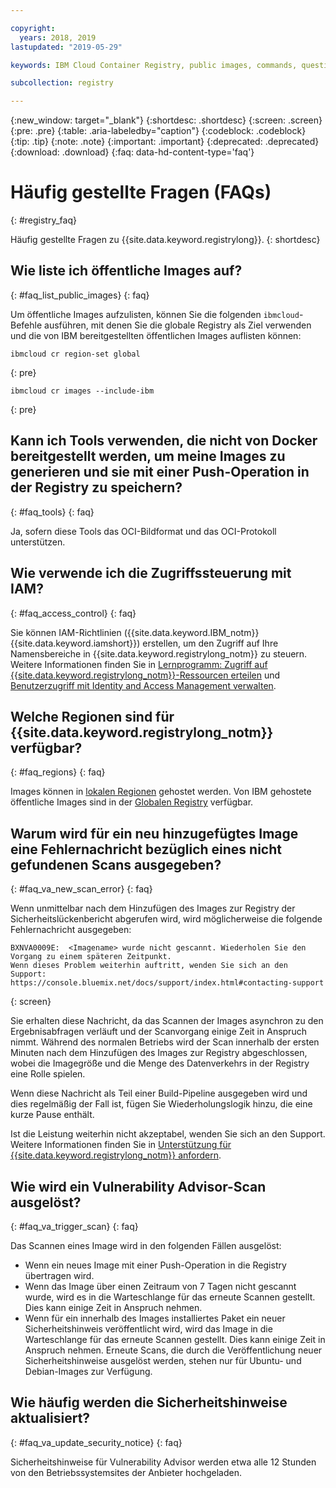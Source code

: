 ```yaml
---

copyright:
  years: 2018, 2019
lastupdated: "2019-05-29"

keywords: IBM Cloud Container Registry, public images, commands, questions, registry, faq, Vulnerability Advisor,

subcollection: registry

---
```


{:new_window: target="_blank"}
{:shortdesc: .shortdesc}
{:screen: .screen}
{:pre: .pre}
{:table: .aria-labeledby="caption"}
{:codeblock: .codeblock}
{:tip: .tip}
{:note: .note}
{:important: .important}
{:deprecated: .deprecated}
{:download: .download}
{:faq: data-hd-content-type='faq'}

# Häufig gestellte Fragen (FAQs)
{: #registry_faq}

Häufig gestellte Fragen zu {{site.data.keyword.registrylong}}.
{: shortdesc}

## Wie liste ich öffentliche Images auf?
{: #faq_list_public_images}
{: faq}

Um öffentliche Images aufzulisten, können Sie die folgenden `ibmcloud`-Befehle ausführen, mit denen Sie die globale Registry als Ziel verwenden und die von IBM bereitgestellten öffentlichen Images auflisten können:

```
ibmcloud cr region-set global
```
{: pre}

```
ibmcloud cr images --include-ibm
```
{: pre}

## Kann ich Tools verwenden, die nicht von Docker bereitgestellt werden, um meine Images zu generieren und sie mit einer Push-Operation in der Registry zu speichern?
{: #faq_tools}
{: faq}

Ja, sofern diese Tools das OCI-Bildformat und das OCI-Protokoll unterstützen.

## Wie verwende ich die Zugriffssteuerung mit IAM?
{: #faq_access_control}
{: faq}

Sie können IAM-Richtlinien ({{site.data.keyword.IBM_notm}} {{site.data.keyword.iamshort}}) erstellen, um den Zugriff auf Ihre Namensbereiche in {{site.data.keyword.registrylong_notm}} zu steuern. Weitere Informationen finden Sie in [Lernprogramm: Zugriff auf {{site.data.keyword.registrylong_notm}}-Ressourcen erteilen](/docs/services/Registry?topic=registry-iam_access) und [Benutzerzugriff mit Identity and Access Management verwalten](/docs/services/Registry?topic=registry-iam).

## Welche Regionen sind für {{site.data.keyword.registrylong_notm}} verfügbar?
{: #faq_regions}
{: faq}

Images können in [lokalen Regionen](/docs/services/Registry?topic=registry-registry_overview#registry_regions_local) gehostet werden. Von IBM gehostete öffentliche Images sind in der [Globalen Registry](/docs/services/Registry?topic=registry-registry_overview#registry_regions_global) verfügbar. 

## Warum wird für ein neu hinzugefügtes Image eine Fehlernachricht bezüglich eines nicht gefundenen Scans ausgegeben?
{: #faq_va_new_scan_error}
{: faq}

Wenn unmittelbar nach dem Hinzufügen des Images zur Registry der Sicherheitslückenbericht abgerufen wird, wird möglicherweise die folgende Fehlernachricht ausgegeben: 

```
BXNVA0009E:  <Imagename> wurde nicht gescannt. Wiederholen Sie den Vorgang zu einem späteren Zeitpunkt.
Wenn dieses Problem weiterhin auftritt, wenden Sie sich an den Support:
https://console.bluemix.net/docs/support/index.html#contacting-support
```
{: screen}

Sie erhalten diese Nachricht, da das Scannen der Images asynchron zu den Ergebnisabfragen verläuft und der Scanvorgang einige Zeit in Anspruch nimmt. Während des normalen Betriebs wird der Scan innerhalb der ersten Minuten nach dem Hinzufügen des Images zur Registry abgeschlossen, wobei die Imagegröße und die Menge des Datenverkehrs in der Registry eine Rolle spielen. 

Wenn diese Nachricht als Teil einer Build-Pipeline ausgegeben wird und dies regelmäßig der Fall ist, fügen Sie Wiederholungslogik hinzu, die eine kurze Pause enthält. 

Ist die Leistung weiterhin nicht akzeptabel, wenden Sie sich an den Support. Weitere Informationen finden Sie in [Unterstützung für {{site.data.keyword.registrylong_notm}} anfordern](/docs/services/Registry?topic=registry-ts_index#gettinghelp). 

## Wie wird ein Vulnerability Advisor-Scan ausgelöst?
{: #faq_va_trigger_scan}
{: faq}

Das Scannen eines Image wird in den folgenden Fällen ausgelöst: 

- Wenn ein neues Image mit einer Push-Operation in die Registry übertragen wird. 
- Wenn das Image über einen Zeitraum von 7 Tagen nicht gescannt wurde, wird es in die Warteschlange für das erneute Scannen gestellt. Dies kann einige Zeit in Anspruch nehmen. 
- Wenn für ein innerhalb des Images installiertes Paket ein neuer Sicherheitshinweis veröffentlicht wird, wird das Image in die Warteschlange für das erneute Scannen gestellt. Dies kann einige Zeit in Anspruch nehmen. Erneute Scans, die durch die Veröffentlichung neuer Sicherheitshinweise ausgelöst werden, stehen nur für Ubuntu- und Debian-Images zur Verfügung. 

## Wie häufig werden die Sicherheitshinweise aktualisiert?
{: #faq_va_update_security_notice}
{: faq}

Sicherheitshinweise für Vulnerability Advisor werden etwa alle 12 Stunden von den Betriebssystemsites der Anbieter hochgeladen. 
